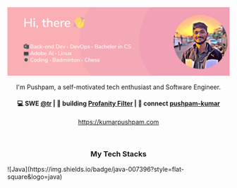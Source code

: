 <div align="center">
<img max-width="800" src="https://raw.githubusercontent.com/PushpamK/Pushpamk/main/assets/banner.png"/>
</div>

<p align="center">
I'm Pushpam, a self-motivated tech enthusiast and Software Engineer.
</p>

<h4 align="center">
💻 SWE <a href="https://github.com/tr">@tr</a> | 🌱 building <a href="https://kumarpushpam.com/api/v1/index.html">Profanity Filter</a> | 💬 connect <a href="https://www.linkedin.com/in/Pushpam-Kumar/">pushpam-kumar</a>
</h4>
<p  align="center">
<a href="https://kumarpushpam.com/index.html/">https://kumarpushpam.com</a>
</p>

<br/>
<h3 align="center">
My Tech Stacks
</h3>
![Java](https://img.shields.io/badge/java-007396?style=flat-square&logo=java)
<!--
**Pushpamk/PushpamK** is a ✨ _special_ ✨ repository because its `README.md` (this file) appears on your GitHub profile.

Here are some ideas to get you started:

- 🔭 I’m currently working on ...
- 🌱 I’m currently learning ...
- 👯 I’m looking to collaborate on ...
- 🤔 I’m looking for help with ...
- 💬 Ask me about ...
- 📫 How to reach me: ...
- 😄 Pronouns: ...
- ⚡ Fun fact: ...
-->
